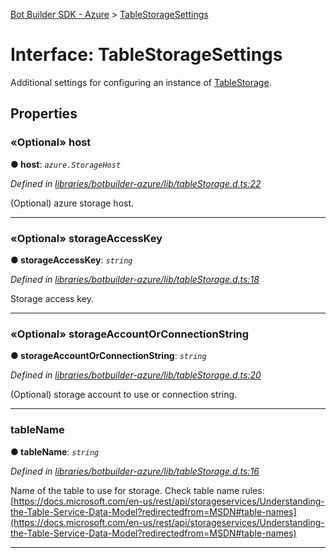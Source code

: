 [Bot Builder SDK - Azure](../README.md) > [TableStorageSettings](../interfaces/botbuilder_azure.tablestoragesettings.md)



# Interface: TableStorageSettings


Additional settings for configuring an instance of [TableStorage](../classes/botbuilder_azure_v4.tablestorage.html).


## Properties
<a id="host"></a>

### «Optional» host

**●  host**:  *`azure.StorageHost`* 

*Defined in [libraries/botbuilder-azure/lib/tableStorage.d.ts:22](https://github.com/Microsoft/botbuilder-js/blob/aaaccb8/libraries/botbuilder-azure/lib/tableStorage.d.ts#L22)*



(Optional) azure storage host.




___

<a id="storageaccesskey"></a>

### «Optional» storageAccessKey

**●  storageAccessKey**:  *`string`* 

*Defined in [libraries/botbuilder-azure/lib/tableStorage.d.ts:18](https://github.com/Microsoft/botbuilder-js/blob/aaaccb8/libraries/botbuilder-azure/lib/tableStorage.d.ts#L18)*



Storage access key.




___

<a id="storageaccountorconnectionstring"></a>

### «Optional» storageAccountOrConnectionString

**●  storageAccountOrConnectionString**:  *`string`* 

*Defined in [libraries/botbuilder-azure/lib/tableStorage.d.ts:20](https://github.com/Microsoft/botbuilder-js/blob/aaaccb8/libraries/botbuilder-azure/lib/tableStorage.d.ts#L20)*



(Optional) storage account to use or connection string.




___

<a id="tablename"></a>

###  tableName

**●  tableName**:  *`string`* 

*Defined in [libraries/botbuilder-azure/lib/tableStorage.d.ts:16](https://github.com/Microsoft/botbuilder-js/blob/aaaccb8/libraries/botbuilder-azure/lib/tableStorage.d.ts#L16)*



Name of the table to use for storage. Check table name rules: [https://docs.microsoft.com/en-us/rest/api/storageservices/Understanding-the-Table-Service-Data-Model?redirectedfrom=MSDN#table-names](https://docs.microsoft.com/en-us/rest/api/storageservices/Understanding-the-Table-Service-Data-Model?redirectedfrom=MSDN#table-names)




___



